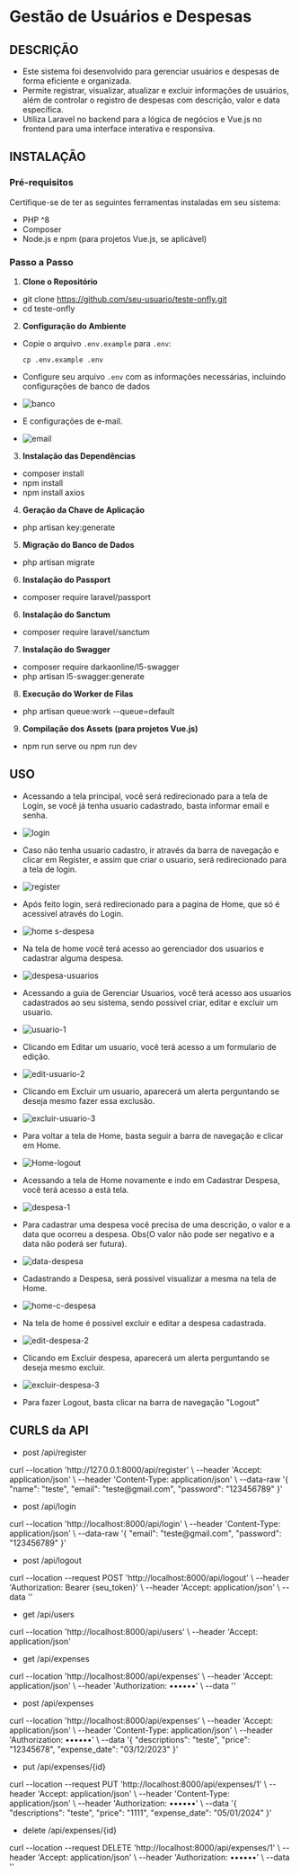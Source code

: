 # Gestão de Usuários e Despesas

## DESCRIÇÃO
- Este sistema foi desenvolvido para gerenciar usuários e despesas de forma eficiente e organizada. 
- Permite registrar, visualizar, atualizar e excluir informações de usuários, além de controlar o registro de despesas com descrição, valor e data específica.
- Utiliza Laravel no backend para a lógica de negócios e Vue.js no frontend para uma interface interativa e responsiva.

## INSTALAÇÃO

### Pré-requisitos
Certifique-se de ter as seguintes ferramentas instaladas em seu sistema:
- PHP ^8
- Composer
- Node.js e npm (para projetos Vue.js, se aplicável)

### Passo a Passo

1. **Clone o Repositório**
- git clone https://github.com/seu-usuario/teste-onfly.git
- cd teste-onfly


2. **Configuração do Ambiente**
- Copie o arquivo `.env.example` para `.env`:
  ```
  cp .env.example .env
  ```

- Configure seu arquivo `.env` com as informações necessárias, incluindo configurações de banco de dados
- ![banco](https://github.com/FlavianoMatozinhos/teste-onfly/assets/56773752/bbe72092-e6d3-41f4-84f0-a63e096ac51c)

- E configurações de e-mail.
- ![email](https://github.com/FlavianoMatozinhos/teste-onfly/assets/56773752/3ec550d0-f5a6-46b7-9e96-58c0677cf651)


3. **Instalação das Dependências**
- composer install
- npm install
- npm install axios


4. **Geração da Chave de Aplicação**
- php artisan key:generate


5. **Migração do Banco de Dados**
- php artisan migrate


6. **Instalação do Passport**
- composer require laravel/passport


6. **Instalação do Sanctum**
- composer require laravel/sanctum


7. **Instalação do Swagger**
- composer require darkaonline/l5-swagger
- php artisan l5-swagger:generate


8. **Execução do Worker de Filas**
- php artisan queue:work --queue=default


9. **Compilação dos Assets (para projetos Vue.js)**
- npm run serve ou npm run dev


## USO
- Acessando a tela principal, você será redirecionado para a tela de Login, se você já tenha usuario cadastrado, basta informar email e senha.
- ![login](https://github.com/FlavianoMatozinhos/teste-onfly/assets/56773752/19f90a0c-3d69-431a-bb1c-fcf5d4aeb585)


- Caso não tenha usuario cadastro, ir através da barra de navegação e clicar em Register, e assim que criar o usuario, será redirecionado para a tela de login.
- ![register](https://github.com/FlavianoMatozinhos/teste-onfly/assets/56773752/1e78b24b-ce6e-4ca6-ac86-41c8a711b6e2)


- Após feito login, será redirecionado para a pagina de Home, que só é acessivel através do Login.
- ![home s-despesa](https://github.com/FlavianoMatozinhos/teste-onfly/assets/56773752/7482560b-0f42-4347-a3b8-8ab48c012168)


- Na tela de home você terá acesso ao gerenciador dos usuarios e cadastrar alguma despesa.
- ![despesa-usuarios](https://github.com/FlavianoMatozinhos/teste-onfly/assets/56773752/23bbfc75-f8da-4ca2-af69-bb07de802abf)

- Acessando a guia de Gerenciar Usuarios, você terá acesso aos usuarios cadastrados ao seu sistema, sendo possivel criar, editar e excluir um usuario.
- ![usuario-1](https://github.com/FlavianoMatozinhos/teste-onfly/assets/56773752/42c750e7-f840-4bf3-9edd-b07d858a65f6)


- Clicando em Editar um usuario, você terá acesso a um formulario de edição.
- ![edit-usuario-2](https://github.com/FlavianoMatozinhos/teste-onfly/assets/56773752/97f90c06-0b93-4ae4-a76f-f03f06601f11)


- Clicando em Excluir um usuario, aparecerá um alerta perguntando se deseja mesmo fazer essa exclusão.
- ![excluir-usuario-3](https://github.com/FlavianoMatozinhos/teste-onfly/assets/56773752/70b86318-acdb-4104-863a-98d68f11f1b4)


- Para voltar a tela de Home, basta seguir a barra de navegação e clicar em Home.
- ![Home-logout](https://github.com/FlavianoMatozinhos/teste-onfly/assets/56773752/8b6d16e8-4aa0-40ca-8cc2-81fe51195c0f)


- Acessando a tela de Home novamente e indo em Cadastrar Despesa, você terá acesso a está tela.
- ![despesa-1](https://github.com/FlavianoMatozinhos/teste-onfly/assets/56773752/6e326865-e104-49fa-847f-e481cb188d22)


- Para cadastrar uma despesa você precisa de uma descrição, o valor e a data que ocorreu a despesa. Obs(O valor não pode ser negativo e a data não poderá ser futura).
- ![data-despesa](https://github.com/FlavianoMatozinhos/teste-onfly/assets/56773752/fa490a69-d500-4a22-9c35-b91a7ef13108)


- Cadastrando a Despesa, será possivel visualizar a mesma na tela de Home.
- ![home-c-despesa](https://github.com/FlavianoMatozinhos/teste-onfly/assets/56773752/de8349dd-7c55-454a-843c-afa339315fb6)


- Na tela de home é possivel excluir e editar a despesa cadastrada. 
- ![edit-despesa-2](https://github.com/FlavianoMatozinhos/teste-onfly/assets/56773752/1676322a-8438-4a1c-a39d-0d8ee4d2e7ec)


- Clicando em Excluir despesa, aparecerá um alerta perguntando se deseja mesmo excluir.
- ![excluir-despesa-3](https://github.com/FlavianoMatozinhos/teste-onfly/assets/56773752/a9d037f1-926c-4521-ae2d-a790952a5775)


- Para fazer Logout, basta clicar na barra de navegação "Logout"


## CURLS da API
- post /api/register
<span> 
curl --location 'http://127.0.0.1:8000/api/register' \
--header 'Accept: application/json' \
--header 'Content-Type: application/json' \
--data-raw '{
    "name": "teste",
    "email": "teste@gmail.com",
    "password": "123456789"
}'
</span>


- post /api/login
<span> 
curl --location 'http://localhost:8000/api/login' \
--header 'Content-Type: application/json' \
--data-raw '{
   "email": "teste@gmail.com",
    "password": "123456789"
}'
</span>


- post /api/logout
<span> 
curl --location --request POST 'http://localhost:8000/api/logout' \
--header 'Authorization: Bearer {seu_token}' \
--header 'Accept: application/json' \
--data ''
</span>


- get /api/users
<span> 
curl --location 'http://localhost:8000/api/users' \
--header 'Accept: application/json'
</span>


- get /api/expenses
<span> 
curl --location 'http://localhost:8000/api/expenses' \
--header 'Accept: application/json' \
--header 'Authorization: ••••••' \
--data ''
</span>


- post /api/expenses
<span> 
curl --location 'http://localhost:8000/api/expenses' \
--header 'Accept: application/json' \
--header 'Content-Type: application/json' \
--header 'Authorization: ••••••' \
--data '{
    "descriptions": "teste",
    "price": "12345678",
    "expense_date": "03/12/2023"
}'
</span>


- put /api/expenses/{id}
<span> 
curl --location --request PUT 'http://localhost:8000/api/expenses/1' \
--header 'Accept: application/json' \
--header 'Content-Type: application/json' \
--header 'Authorization: ••••••' \
--data '{
    "descriptions": "teste",
    "price": "1111",
    "expense_date": "05/01/2024"
}'
</span>


- delete /api/expenses/{id}
<span> 
curl --location --request DELETE 'http://localhost:8000/api/expenses/1' \
--header 'Accept: application/json' \
--header 'Authorization: ••••••' \
--data ''
</span>
